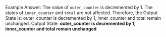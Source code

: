 Example Answer:
The value of `outer_counter` is decremented by 1. The states of `inner_counter` and `total` are not affected. Therefore, the Output State is: outer_counter is decremented by 1, inner_counter and total remain unchanged.
Output State: **outer_counter is decremented by 1, inner_counter and total remain unchanged**